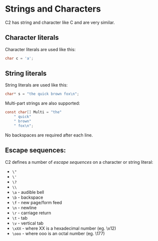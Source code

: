 # Strings and Characters

C2 has string and character like C and are very similar.

## Character literals

Character literals are used like this:

```c
char c = 'a';
```


## String literals

String literals are used like this:

```c
char* s = "the quick brown fox\n";
```

Multi-part strings are also supported:

```c
const char[] Multi = "the"
    " quick"
    " brown"
    " fox\n";
```

No backspaces are required after each line.


## Escape sequences:

C2 defines a number of *escape sequences* on a character or string literal:

* `\"`
* `\'`
* `\?`
* `\\`
* `\a` - audible bell
* `\b` - backspace
* `\f` - new page/form feed
* `\n` - newline
* `\r` - carriage return
* `\t` - tab
* `\v` - vertical tab
* `\xXX` - where XX is a hexadecimal number (eg. \x12)
* `\ooo` - where ooo is an octal number (eg. \177)


